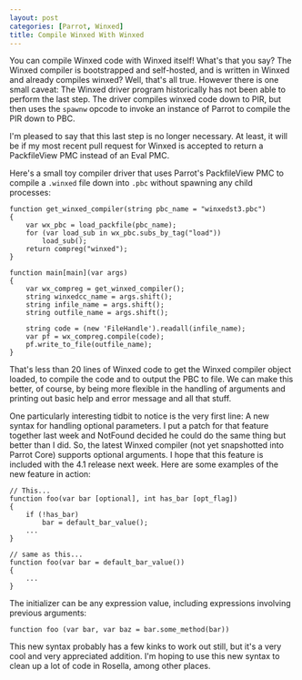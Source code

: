 ```yaml
---
layout: post
categories: [Parrot, Winxed]
title: Compile Winxed With Winxed
---
```


You can compile Winxed code with Winxed itself! What's that you say? The Winxed
compiler is bootstrapped and self-hosted, and is written in Winxed and already
compiles winxed? Well, that's all true. However there is one small caveat: The
Winxed driver program historically has not been able to perform the last step.
The driver compiles winxed code down to PIR, but then uses the `spawnw` opcode
to invoke an instance of Parrot to compile the PIR down to PBC.

I'm pleased to say that this last step is no longer necessary. At least, it will
be if my most recent pull request for Winxed is accepted to return a
PackfileView PMC instead of an Eval PMC.

Here's a small toy compiler driver that uses Parrot's PackfileView PMC to
compile a `.winxed` file down into `.pbc` without spawning any child processes:

    function get_winxed_compiler(string pbc_name = "winxedst3.pbc")
    {
        var wx_pbc = load_packfile(pbc_name);
        for (var load_sub in wx_pbc.subs_by_tag("load"))
            load_sub();
        return compreg("winxed");
    }

    function main[main](var args)
    {
        var wx_compreg = get_winxed_compiler();
        string winxedcc_name = args.shift();
        string infile_name = args.shift();
        string outfile_name = args.shift();

        string code = (new 'FileHandle').readall(infile_name);
        var pf = wx_compreg.compile(code);
        pf.write_to_file(outfile_name);
    }

That's less than 20 lines of Winxed code to get the Winxed compiler object
loaded, to compile the code and to output the PBC to file. We can make this
better, of course, by being more flexible in the handling of arguments and
printing out basic help and error message and all that stuff.

One particularly interesting tidbit to notice is the very first line: A new
syntax for handling optional parameters. I put a patch for that feature together
last week and NotFound decided he could do the same thing but better than I
did. So, the latest Winxed compiler (not yet snapshotted into Parrot Core)
supports optional arguments. I hope that this feature is included with the
4.1 release next week.  Here are some examples of the new feature in action:

    // This...
    function foo(var bar [optional], int has_bar [opt_flag])
    {
        if (!has_bar)
            bar = default_bar_value();
        ...
    }

    // same as this...
    function foo(var bar = default_bar_value())
    {
        ...
    }

The initializer can be any expression value, including expressions involving
previous arguments:

    function foo (var bar, var baz = bar.some_method(bar))

This new syntax probably has a few kinks to work out still, but it's a very
cool and very appreciated addition. I'm hoping to use this new syntax to
clean up a lot of code in Rosella, among other places.
